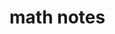 <!--
 * @Author: Shepherd Qirong
 * @Date: 2020-02-19 18:46:38
 * @Github: https://github.com/ShepherdQR
 * @LastEditors: Shepherd Qirong
 * @LastEditTime: 2020-02-19 19:15:47
 * @Copyright (c) 2019--20xx Shepherd Qirong. All rights reserved.
 -->
# math notes